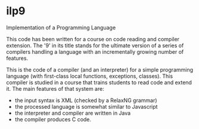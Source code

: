 # ilp9
Implementation of a Programming Language 

This code has been written for a course on code reading and compiler extension. The '9' in its title stands for the ultimate version of a series of compilers handling a language with an incrementally growing number of features. 

This is the code of a compiler (and an interpreter) for a simple programming language (with first-class local functions, exceptions, classes). This compiler is studied in a course that trains students to read code and extend it. The main features of that system are:
- the input syntax is XML (checked by a RelaxNG grammar)
- the processed language is somewhat similar to Javascript
- the interpreter and compiler are written in Java
- the compiler produces C code.
